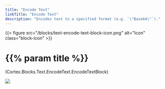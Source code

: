```yaml
---
title: "Encode Text"
linkTitle: "Encode Text"
description: "Encodes text to a specified format (e.g. `\"Base64\"`)."
---
```


{{< figure src="/blocks/text-encode-text-block-icon.png" alt="Icon" class="block-icon" >}}

# {{% param title %}}

<p class="namespace">(Cortex.Blocks.Text.EncodeText.EncodeTextBlock)</p>

<img src="/images/work-in-progress.jpg">